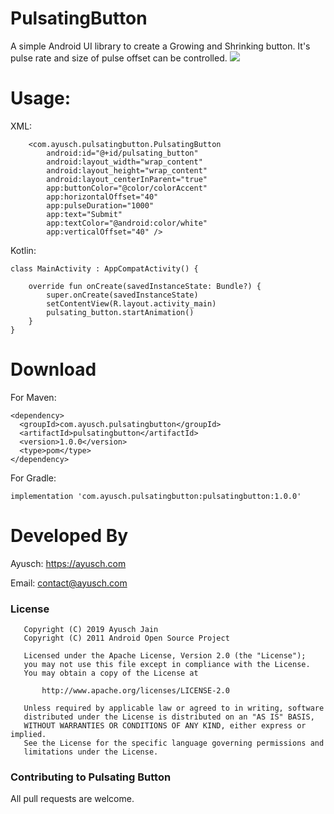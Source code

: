 # PulsatingButton
A simple Android UI library to create a Growing and Shrinking button. It's pulse rate and size of pulse offset can be controlled.
<img src=https://user-images.githubusercontent.com/18504765/67836177-e6ff0800-fb11-11e9-96ce-74575b0f9cff.gif >


# Usage:

XML:
```
    <com.ayusch.pulsatingbutton.PulsatingButton
        android:id="@+id/pulsating_button"
        android:layout_width="wrap_content"
        android:layout_height="wrap_content"
        android:layout_centerInParent="true"
        app:buttonColor="@color/colorAccent"
        app:horizontalOffset="40"
        app:pulseDuration="1000"
        app:text="Submit"
        app:textColor="@android:color/white"
        app:verticalOffset="40" />
```

Kotlin:

```
class MainActivity : AppCompatActivity() {

    override fun onCreate(savedInstanceState: Bundle?) {
        super.onCreate(savedInstanceState)
        setContentView(R.layout.activity_main)
        pulsating_button.startAnimation()
    }
}
```


# Download

For Maven:
```
<dependency>
  <groupId>com.ayusch.pulsatingbutton</groupId>
  <artifactId>pulsatingbutton</artifactId>
  <version>1.0.0</version>
  <type>pom</type>
</dependency>
```
For Gradle:
```
implementation 'com.ayusch.pulsatingbutton:pulsatingbutton:1.0.0'
```


# Developed By

Ayusch: https://ayusch.com

Email: contact@ayusch.com

### License
```
   Copyright (C) 2019 Ayusch Jain
   Copyright (C) 2011 Android Open Source Project

   Licensed under the Apache License, Version 2.0 (the "License");
   you may not use this file except in compliance with the License.
   You may obtain a copy of the License at

       http://www.apache.org/licenses/LICENSE-2.0

   Unless required by applicable law or agreed to in writing, software
   distributed under the License is distributed on an "AS IS" BASIS,
   WITHOUT WARRANTIES OR CONDITIONS OF ANY KIND, either express or implied.
   See the License for the specific language governing permissions and
   limitations under the License.
```

### Contributing to Pulsating Button
All pull requests are welcome.
